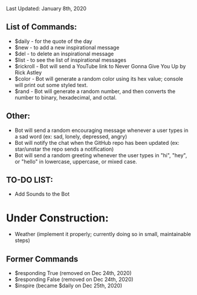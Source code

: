 Last Updated: January 8th, 2020

## List of Commands:
* $daily - for the quote of the day
* $new - to add a new inspirational message
* $del - to delete an inspirational message
* $list - to see the list of inspirational messages
* $rickroll - Bot will send a YouTube link to Never Gonna Give You Up by Rick Astley
* $color - Bot will generate a random color using its hex value; console will print out some styled text.
* $rand - Bot will generate a random number, and then converts the number to binary, hexadecimal, and octal.

## Other:
* Bot will send a random encouraging message whenever a user types in a sad word (ex: sad, lonely, depressed, angry)
* Bot will notify the chat when the GitHub repo has been updated (ex: star/unstar the repo sends a notification)
* Bot will send a random greeting whenever the user types in "hi", "hey", or "hello" in lowercase, uppercase, or mixed case.

## TO-DO LIST:
* Add Sounds to the Bot

# Under Construction:
* Weather (implement it properly; currently doing so in small, maintainable steps)

## Former Commands
* $responding True (removed on Dec 24th, 2020)
* $responding False (removed on Dec 24th, 2020)
* $inspire (became $daily on Dec 25th, 2020)
